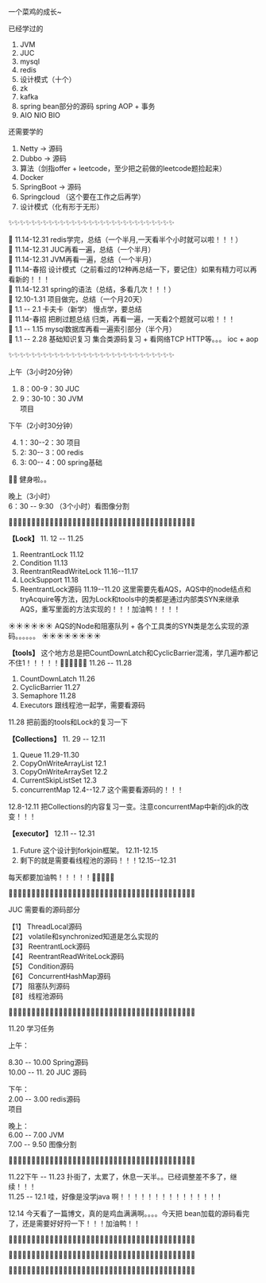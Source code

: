 一个菜鸡的成长~

已经学过的    
1. JVM    
2. JUC    
3. mysql    
4. redis    
5. 设计模式（十个）       
6. zk    
7. kafka         
8. spring bean部分的源码    spring AOP + 事务   
9. AIO NIO BIO     


还需要学的

1. Netty -> 源码    
2. Dubbo -> 源码            
3. 算法（剑指offer + leetcode，至少把之前做的leetcode题捡起来）    
4. Docker
5. SpringBoot -> 源码
6. Springcloud （这个要在工作之后再学）
7. 设计模式（化有形于无形）



:sparkles::sparkles::sparkles::sparkles::sparkles::sparkles::sparkles::sparkles::sparkles::sparkles::sparkles::sparkles::sparkles::sparkles::sparkles::sparkles::sparkles::sparkles::sparkles::sparkles::sparkles::sparkles::sparkles::sparkles::sparkles::sparkles::sparkles::sparkles::sparkles:



:sunflower: 11.14-12.31 redis学完，总结（一个半月,一天看半个小时就可以啦！！！）   
:sunflower: 11.14-12.31 JUC再看一遍，总结（一个半月）  
:sunflower: 11.14-12.31 JVM再看一遍，总结（一个半月）  
:sunflower: 11.14-春招 设计模式（之前看过的12种再总结一下，要记住）如果有精力可以再看新的！！！  
:sunflower: 11.14-12.31 spring的语法（总结，多看几次！！！）  
:sunflower: 12.10-1.31 项目做完，总结（一个月20天）     
:sunflower: 1.1 -- 2.1 卡夫卡（新学） 慢点学，要总结  
:sunflower: 11.14-春招 把刷过题总结 归类，再看一遍，一天看2个题就可以啦！！！  
:sunflower: 1.1 -- 1.15 mysql数据库再看一遍索引部分（半个月）    
:sunflower: 1.1 -- 2.28 基础知识复习 集合类源码复习 + 看网络TCP HTTP等。。。  ioc + aop  


:sparkles::sparkles::sparkles::sparkles::sparkles::sparkles::sparkles::sparkles::sparkles::sparkles::sparkles::sparkles::sparkles::sparkles::sparkles::sparkles::sparkles::sparkles::sparkles::sparkles::sparkles::sparkles::sparkles::sparkles::sparkles::sparkles::sparkles::sparkles::sparkles:

上午（3小时20分钟）  

1. 8：00-9：30 JUC  
2. 9：30-10：30 JVM  
项目  

下午（2小时30分钟）  

4. 1：30--2：30 项目   
5. 2: 30-- 3：00 redis    
6. 3: 00-- 4：00 spring基础    


:muscle::muscle: 健身啦。。   
  
晚上（3小时）    
6：30 -- 9:30 （3个小时）看图像分割  



 :palm_tree::palm_tree::palm_tree::palm_tree::palm_tree::palm_tree::palm_tree::palm_tree::palm_tree::palm_tree::palm_tree::palm_tree::palm_tree::palm_tree::palm_tree::palm_tree::palm_tree::palm_tree::palm_tree::palm_tree::palm_tree::palm_tree::palm_tree::palm_tree::palm_tree::palm_tree::palm_tree::palm_tree::palm_tree::palm_tree::palm_tree::palm_tree::palm_tree::palm_tree::palm_tree::palm_tree::palm_tree::palm_tree::palm_tree::palm_tree::palm_tree:
 
 
 **【Lock】**  11. 12 -- 11.25      

1. ReentrantLock 11.12  
2. Condition 11.13  
3. ReentrantReadWriteLock  11.16--11.17
4. LockSupport 11.18
5. ReentrantLock源码 11.19--11.20 这里需要先看AQS，AQS中的node结点和tryAcquire等方法，因为Lock和tools中的类都是通过内部类SYN来继承AQS，重写里面的方法实现的！！！加油鸭！！！！     

:sunny::sunny::sunny::sunny::sunny::sunny:  AQS的Node和阻塞队列 + 各个工具类的SYN类是怎么实现的源码。。。。。。 :sunny::sunny::sunny::sunny::sunny::sunny::sunny::sunny:  

     


 **【tools】**  这个地方总是把CountDownLatch和CyclicBarrier混淆，学几遍咋都记不住1！！！！！:pig::pig::pig::pig::pig::pig:      11.26 --  11.28    

 1. CountDownLatch 11.26
 2. CyclicBarrier  11.27
 3. Semaphore  11.28
 4. Executors 跟线程池一起学，需要看源码
 
 11.28 把前面的tools和Lock的复习一下   
 
 
 **【Collections】**   11. 29 -- 12.11     
  
 1. Queue   11.29-11.30
 2. CopyOnWriteArrayList  12.1
 3. CopyOnWriteArraySet 12.2
 4. CurrentSkipListSet  12.3
 5. concurrentMap  12.4--12.7 这个需要看源码的！！！
 
 12.8-12.11 把Collections的内容复习一变。注意concurrentMap中新的jdk的改变！！！  
 
 
 **【executor】**  12.11 -- 12.31   
  
 1. Future 这个设计到forkjoin框架。 12.11-12.15
 2. 剩下的就是需要看线程池的源码！！！12.15--12.31 
 
 
 每天都要加油鸭！！！！！:hatched_chick::hatched_chick::hatched_chick::hatched_chick::hatched_chick:      
 
 :palm_tree::palm_tree::palm_tree::palm_tree::palm_tree::palm_tree::palm_tree::palm_tree::palm_tree::palm_tree::palm_tree::palm_tree::palm_tree::palm_tree::palm_tree::palm_tree::palm_tree::palm_tree::palm_tree::palm_tree::palm_tree::palm_tree::palm_tree::palm_tree::palm_tree::palm_tree::palm_tree::palm_tree::palm_tree::palm_tree::palm_tree::palm_tree::palm_tree::palm_tree::palm_tree::palm_tree::palm_tree::palm_tree::palm_tree::palm_tree::palm_tree:     
 
 JUC 需要看的源码部分   
 
 【1】 ThreadLocal源码   
 【2】 volatile和synchronized知道是怎么实现的     
 【3】 ReentrantLock源码   
 【4】 ReentrantReadWriteLock源码   
 【5】 Condition源码     
 【6】 ConcurrentHashMap源码   
 【7】 阻塞队列源码   
 【8】 线程池源码    
 
 
:palm_tree::palm_tree::palm_tree::palm_tree::palm_tree::palm_tree::palm_tree::palm_tree::palm_tree::palm_tree::palm_tree::palm_tree::palm_tree::palm_tree::palm_tree::palm_tree::palm_tree::palm_tree::palm_tree::palm_tree::palm_tree::palm_tree::palm_tree::palm_tree::palm_tree::palm_tree::palm_tree::palm_tree::palm_tree::palm_tree::palm_tree::palm_tree::palm_tree::palm_tree::palm_tree::palm_tree::palm_tree::palm_tree::palm_tree::palm_tree::palm_tree:    
 
 
 11.20 学习任务        
 
 上午：    
  
8.30 -- 10.00 Spring源码   
10.00 -- 11. 20 JUC 源码   

下午：   
2.00 -- 3.00 redis源码   
项目   

晚上：  
6.00 -- 7.00 JVM    
7.00 -- 9.50 图像分割       

 
:palm_tree::palm_tree::palm_tree::palm_tree::palm_tree::palm_tree::palm_tree::palm_tree::palm_tree::palm_tree::palm_tree::palm_tree::palm_tree::palm_tree::palm_tree::palm_tree::palm_tree::palm_tree::palm_tree::palm_tree::palm_tree::palm_tree::palm_tree::palm_tree::palm_tree::palm_tree::palm_tree::palm_tree::palm_tree::palm_tree::palm_tree::palm_tree::palm_tree::palm_tree::palm_tree::palm_tree::palm_tree::palm_tree::palm_tree::palm_tree::palm_tree:      

11.22下午 -- 11.23 扑街了，太累了，休息一天半。。已经调整差不多了，继续！！！   
11.25 -- 12.1 哇，好像是没学java 啊！！！！！！！！！！！！！！！     

12.14 今天看了一篇博文，真的是鸡血满满啊。。。。今天把 bean加载的源码看完了，还是需要好好捋一下！！！加油鸭！！   


 
:palm_tree::palm_tree::palm_tree::palm_tree::palm_tree::palm_tree::palm_tree::palm_tree::palm_tree::palm_tree::palm_tree::palm_tree::palm_tree::palm_tree::palm_tree::palm_tree::palm_tree::palm_tree::palm_tree::palm_tree::palm_tree::palm_tree::palm_tree::palm_tree::palm_tree::palm_tree::palm_tree::palm_tree::palm_tree::palm_tree::palm_tree::palm_tree::palm_tree::palm_tree::palm_tree::palm_tree::palm_tree::palm_tree::palm_tree::palm_tree::palm_tree:      
 
:palm_tree::palm_tree::palm_tree::palm_tree::palm_tree::palm_tree::palm_tree::palm_tree::palm_tree::palm_tree::palm_tree::palm_tree::palm_tree::palm_tree::palm_tree::palm_tree::palm_tree::palm_tree::palm_tree::palm_tree::palm_tree::palm_tree::palm_tree::palm_tree::palm_tree::palm_tree::palm_tree::palm_tree::palm_tree::palm_tree::palm_tree::palm_tree::palm_tree::palm_tree::palm_tree::palm_tree::palm_tree::palm_tree::palm_tree::palm_tree::palm_tree:      
 
:palm_tree::palm_tree::palm_tree::palm_tree::palm_tree::palm_tree::palm_tree::palm_tree::palm_tree::palm_tree::palm_tree::palm_tree::palm_tree::palm_tree::palm_tree::palm_tree::palm_tree::palm_tree::palm_tree::palm_tree::palm_tree::palm_tree::palm_tree::palm_tree::palm_tree::palm_tree::palm_tree::palm_tree::palm_tree::palm_tree::palm_tree::palm_tree::palm_tree::palm_tree::palm_tree::palm_tree::palm_tree::palm_tree::palm_tree::palm_tree::palm_tree:      






